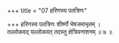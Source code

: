 +++
title = "07 हरिणस्य पतत्रिणः"

+++
हरिणस्य पतत्रिणः शीर्ष्णो भेषजमाभृतम् ।  
तल्लोकवद् यल्लोकवत् तदस्तु क्षेत्रियनाशनम् ॥ ७ ॥